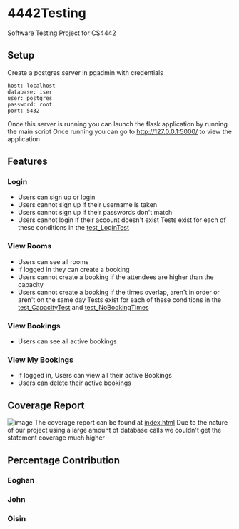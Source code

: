 # 4442Testing
Software Testing Project for CS4442

## Setup
Create a postgres server in pgadmin with credentials
```
host: localhost
database: iser
user: postgres
password: root
port: 5432
```
Once this server is running you can launch the flask application by running the main script
Once running you can go to http://127.0.0.1:5000/ to view the application

## Features
### Login
- Users can sign up or login
- Users cannot sign up if their username is taken
- Users cannot sign up if their passwords don't match
- Users cannot login if their account doesn't exist
Tests exist for each of these conditions in the [test_LoginTest](./main/tests/unit_tests/test_LoginTest.py)

### View Rooms
- Users can see all rooms
- If logged in they can create a booking
- Users cannot create a booking if the attendees are higher than the capacity
- Users cannot create a booking if the times overlap, aren't in order or aren't on the same day
Tests exist for each of these conditions in the [test_CapacityTest](./main/tests/unit_tests/test_CapacityTest.py) and [test_NoBookingTimes](./main/tests/unit_tests/test_NoBookingTimes.py)

### View Bookings
- Users can see all active bookings

### View My Bookings
- If logged in, Users can view all their active Bookings
- Users can delete their active bookings

## Coverage Report
![image](https://github.com/johnfoley14/4442Testing/assets/73548984/851abebb-ad1b-4aac-a9d8-4012d479d2f1)
The coverage report can be found at [index.html](htmlcov/index.html)
Due to the nature of our project using a large amount of database calls we couldn't get the statement coverage much higher

## Percentage Contribution
### Eoghan

### John

### Oisin

